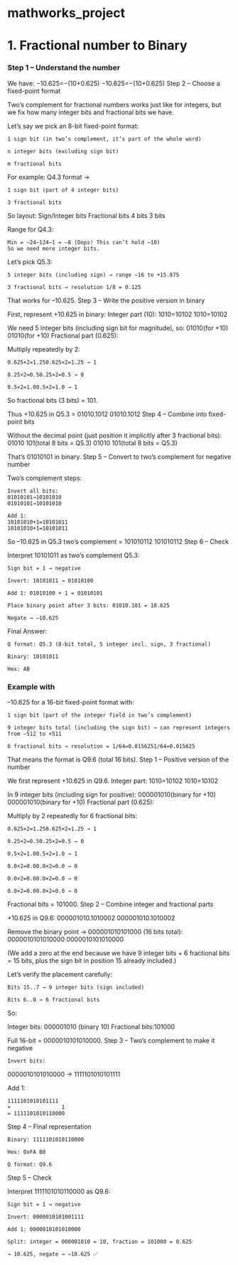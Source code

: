 # mathworks_project


# 1. Fractional number to Binary 

### Step 1 – Understand the number

We have:
−10.625=−(10+0.625)
−10.625=−(10+0.625)
Step 2 – Choose a fixed-point format

Two’s complement for fractional numbers works just like for integers, but we fix how many integer bits and fractional bits we have.

Let’s say we pick an 8-bit fixed-point format:

    1 sign bit (in two’s complement, it’s part of the whole word)

    n integer bits (excluding sign bit)

    m fractional bits

For example: Q4.3 format →

    1 sign bit (part of 4 integer bits)

    3 fractional bits

So layout:
Sign/Integer bits	Fractional bits
4 bits	3 bits

Range for Q4.3:

    Min = –24−124−1 = –8 (Oops! This can’t hold –10)
    So we need more integer bits.

Let’s pick Q5.3:

    5 integer bits (including sign) → range –16 to +15.875

    3 fractional bits → resolution 1/8 = 0.125

That works for –10.625.
Step 3 – Write the positive version in binary

First, represent +10.625 in binary:
Integer part (10):
1010=10102
1010​=10102​

We need 5 integer bits (including sign bit for magnitude), so:
01010(for +10)
01010(for +10)
Fractional part (0.625):

Multiply repeatedly by 2:

    0.625×2=1.250.625×2=1.25 → 1

    0.25×2=0.50.25×2=0.5 → 0

    0.5×2=1.00.5×2=1.0 → 1

So fractional bits (3 bits) = 101.

Thus +10.625 in Q5.3 =
01010.1012
01010.1012​
Step 4 – Combine into fixed-point bits

Without the decimal point (just position it implicitly after 3 fractional bits):
01010 101(total 8 bits = Q5.3)
01010 101(total 8 bits = Q5.3)

That’s 01010101 in binary.
Step 5 – Convert to two’s complement for negative number

Two’s complement steps:

    Invert all bits:
    01010101→10101010
    01010101→10101010

    Add 1:
    10101010+1=10101011
    10101010+1=10101011

So –10.625 in Q5.3 two’s complement =
101010112
101010112​
Step 6 – Check

Interpret 10101011 as two’s complement Q5.3:

    Sign bit = 1 → negative

    Invert: 10101011 → 01010100

    Add 1: 01010100 + 1 = 01010101

    Place binary point after 3 bits: 01010.101 = 10.625

    Negate → –10.625

Final Answer:

    Q format: Q5.3 (8-bit total, 5 integer incl. sign, 3 fractional)

    Binary: 10101011

    Hex: AB



### Example with 

–10.625 for a 16-bit fixed-point format with:

    1 sign bit (part of the integer field in two’s complement)

    9 integer bits total (including the sign bit) → can represent integers from –512 to +511

    6 fractional bits → resolution = 1/64=0.0156251/64=0.015625

That means the format is Q9.6 (total 16 bits).
Step 1 – Positive version of the number

We first represent +10.625 in Q9.6.
Integer part:
1010=10102
1010​=10102​

In 9 integer bits (including sign for positive):
000001010(binary for +10)
000001010(binary for +10)
Fractional part (0.625):

Multiply by 2 repeatedly for 6 fractional bits:

    0.625×2=1.250.625×2=1.25 → 1

    0.25×2=0.50.25×2=0.5 → 0

    0.5×2=1.00.5×2=1.0 → 1

    0.0×2=0.00.0×2=0.0 → 0

    0.0×2=0.00.0×2=0.0 → 0

    0.0×2=0.00.0×2=0.0 → 0

Fractional bits = 101000.
Step 2 – Combine integer and fractional parts

+10.625 in Q9.6:
000001010.1010002
000001010.1010002​

Remove the binary point → 000001010101000 (16 bits total):
0000010101010000
0000010101010000

(We add a zero at the end because we have 9 integer bits + 6 fractional bits = 15 bits, plus the sign bit in position 15 already included.)

Let’s verify the placement carefully:

    Bits 15..7 → 9 integer bits (sign included)

    Bits 6..0 → 6 fractional bits

So:

Integer bits:   000001010   (binary 10)
Fractional bits:101000

Full 16-bit = 0000010101010000.
Step 3 – Two’s complement to make it negative

    Invert bits:

0000010101010000
→ 1111101010101111

Add 1:

    1111101010101111
    +                1
    = 1111101010110000

Step 4 – Final representation

    Binary: 1111101010110000

    Hex: 0xFA B0

    Q format: Q9.6

Step 5 – Check

Interpret 1111101010110000 as Q9.6:

    Sign bit = 1 → negative

    Invert: 0000010101001111

    Add 1: 0000010101010000

    Split: integer = 000001010 = 10, fraction = 101000 = 0.625

    → 10.625, negate → –10.625 ✅
    
